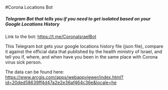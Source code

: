 #Corona Locations Bot
##### Telegram Bot that tells you if you need to get isolated based on your Google Locations History
 Link to the bot: https://t.me/CoronaIsraelBot
 
 This Telegram bot gets your google locations history file (json file), compare it against the official data that published by the health ministry of Israel, and tell you if, where, and when have you been in the same place with Corona virus sick person.

 The data can be found here: https://www.arcgis.com/apps/webappviewer/index.html?id=20ded58639ff4d47a2e2e36af464c36e&locale=he
 
  

